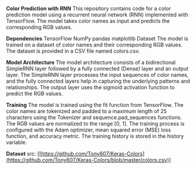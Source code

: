 **Color Prediction with RNN**
This repository contains code for a color prediction model using a recurrent neural network (RNN) implemented with TensorFlow. The model takes color names as input and predicts the corresponding RGB values.

**Dependencies**
TensorFlow
NumPy
pandas
matplotlib
Dataset
The model is trained on a dataset of color names and their corresponding RGB values. The dataset is provided in a CSV file named colors.csv.

**Model Architecture**
The model architecture consists of a bidirectional SimpleRNN layer followed by a fully connected (Dense) layer and an output layer. The SimpleRNN layer processes the input sequences of color names, and the fully connected layers help in capturing the underlying patterns and relationships. The output layer uses the sigmoid activation function to predict the RGB values.

**Training**
The model is trained using the fit function from TensorFlow. The color names are tokenized and padded to a maximum length of 25 characters using the Tokenizer and sequence.pad_sequences functions. The RGB values are normalized to the range [0, 1]. The training process is configured with the Adam optimizer, mean squared error (MSE) loss function, and accuracy metric. The training history is stored in the history variable.

**Dataset**
src: [[https://github.com/Tony607/Keras-Colors](https://github.com/Tony607/Keras-Colors/blob/master/colors.csv)]
